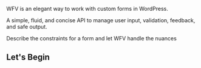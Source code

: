 
WFV is an elegant way to work with custom forms in WordPress.

A simple, fluid, and concise API to manage user input, validation, feedback, and safe output.

Describe the constraints for a form and let WFV handle the nuances

## Let's Begin
